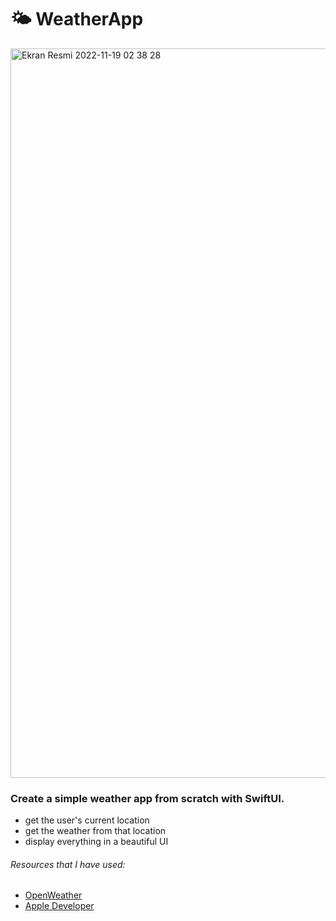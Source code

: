 # 🌤 WeatherApp

<img width="1167" alt="Ekran Resmi 2022-11-19 02 38 28" src="https://user-images.githubusercontent.com/71128703/202822632-b6ea6b3c-4a01-4c2d-b344-1612a6e464f9.png">

### Create a simple weather app from scratch with SwiftUI.

- get the user's current location
- get the weather from that location 
- display everything in a beautiful UI

###### Resources that I have used:
- [OpenWeather](https://openweathermap.org/) 
- [Apple Developer](https://developer.apple.com/documentation/corelocation/converting_between_coordinates_and_user-friendly_place_names)
